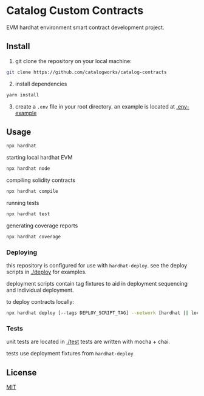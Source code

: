 # Catalog Custom Contracts 

EVM hardhat environment smart contract development project.



## Install

1. git clone the repository on your local machine:

```bash
git clone https://github.com/catalogworks/catalog-contracts
```

2. install dependencies

```bash
yarn install
```

3. create a ```.env``` file in your root directory. an example is located at [.env-example](.env-example)



## Usage

```bash
npx hardhat 
```

starting local hardhat EVM

```bash
npx hardhat node
```

compiling solidity contracts

```bash
npx hardhat compile
```


running tests

```bash
npx hardhat test
```


generating coverage reports

```bash
npx hardhat coverage
```



### Deploying

this repository is configured for use with `hardhat-deploy`.
see the deploy scripts in [./deploy](./deploy) for examples.

deployment scripts contain tag fixtures to aid in deployment sequencing and individual deployment. 

to deploy contracts locally:

```bash
npx hardhat deploy [--tags DEPLOY_SCRIPT_TAG] --network [hardhat || localhost]
```



### Tests

unit tests are located in [./test](./test)
tests are written with mocha + chai.

tests use deployment fixtures from `hardhat-deploy` 



## License

[MIT](LICENSE)
